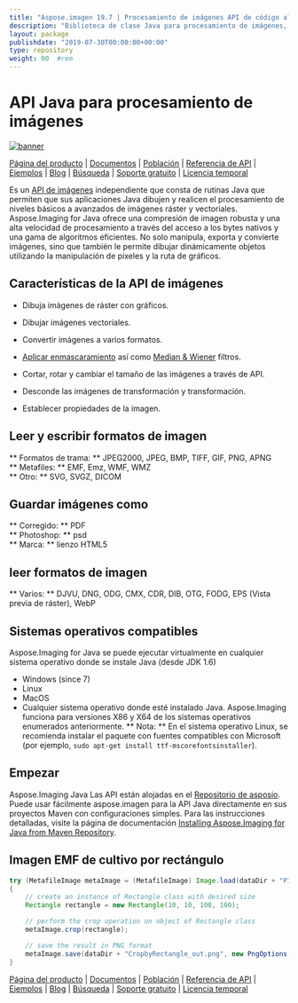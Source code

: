 ```yaml
---
title: "Aspose.imagen 19.7 | Procesamiento de imágenes API de código alto Java" 
description: "Biblioteca de clase Java para procesamiento de imágenes, manipulación y conversión. Admite enmascarar, filtros, deskew, transformación de matriz, formas, ditaje y vectores." 
layout: package
publishdate: "2019-07-30T00:00:00+00:00"
type: repository
weight: 00	#rem
---
```


# API Java para procesamiento de imágenes
[![banner](/res_repo/img/compress/aspose_imaging-for-java-banner.png)](./)

[Página del producto](https://products.aspose.com/imaging/java) | [Documentos](https://docs.aspose.com/imaging/java/) | [Población](https://products.aspose.app/imaging/family) | [Referencia de API](https://apireference.aspose.com/imaging/java) | [Ejemplos](https://github.com/aspose-imaging/Aspose.Imaging-for-Java) | [Blog](https://blog.aspose.com/category/imaging/) | [Búsqueda](https://search.aspose.com/) | [Soporte gratuito](https://forum.aspose.com/c/imaging) | [Licencia temporal](https://purchase.aspose.com/temporary-license)

Es un [API de imágenes](https://products.aspose.com/imaging/java) independiente que consta de rutinas Java que permiten que sus aplicaciones Java dibujen y realicen el procesamiento de niveles básicos a avanzados de imágenes ráster y vectoriales.
Aspose.Imaging for Java ofrece una compresión de imagen robusta y una alta velocidad de procesamiento a través del acceso a los bytes nativos y una gama de algoritmos eficientes. No solo manipula, exporta y convierte imágenes, sino que también le permite dibujar dinámicamente objetos utilizando la manipulación de píxeles y la ruta de gráficos.

## Características de la API de imágenes
- Dibuja imágenes de ráster con gráficos.
- Dibujar imágenes vectoriales.
- Convertir imágenes a varios formatos.

- [Aplicar enmascaramiento](https://docs.aspose.com/imaging/java/applying-masking-to-images/) así como [Median & Wiener](https://docs.aspose.com/imaging/java/applying-median-and-wiener-filters/) filtros.
- Cortar, rotar y cambiar el tamaño de las imágenes a través de API.
- Desconde las imágenes de transformación y transformación.
- Establecer propiedades de la imagen.

## Leer y escribir formatos de imagen
** Formatos de trama: ** JPEG2000, JPEG, BMP, TIFF, GIF, PNG, APNG \
** Metafiles: ** EMF, Emz, WMF, WMZ \
** Otro: ** SVG, SVGZ, DICOM

## Guardar imágenes como
** Corregido: ** PDF \
** Photoshop: ** psd \
** Marca: ** lienzo HTML5

## leer formatos de imagen
** Varios: ** DJVU, DNG, ODG, CMX, CDR, DIB, OTG, FODG, EPS (Vista previa de ráster), WebP

## Sistemas operativos compatibles
Aspose.Imaging for Java se puede ejecutar virtualmente en cualquier sistema operativo donde se instale Java (desde JDK 1.6)
- Windows (since 7)
- Linux
- MacOS
- Cualquier sistema operativo donde esté instalado Java.
Aspose.Imaging funciona para versiones X86 y X64 de los sistemas operativos enumerados anteriormente.
** Nota: ** En el sistema operativo Linux, se recomienda instalar el paquete con fuentes compatibles con Microsoft (por ejemplo, `sudo apt-get install ttf-mscorefontsinstaller`).

## Empezar

Aspose.Imaging Java Las API están alojadas en el [Repositorio de asposio](https://releases.aspose.com/imaging/java/). Puede usar fácilmente aspose.imagen para la API Java directamente en sus proyectos Maven con configuraciones simples. Para las instrucciones detalladas, visite la página de documentación [Installing Aspose.Imaging for Java from Maven Repository](https://docs.aspose.com/imaging/java/installation/).

## Imagen EMF de cultivo por rectángulo

```java
try (MetafileImage metaImage = (MetafileImage) Image.load(dataDir + "Picture1.emf"))
{
	// create an instance of Rectangle class with desired size
	Rectangle rectangle = new Rectangle(10, 10, 100, 100);

	// perform the crop operation on object of Rectangle class
	metaImage.crop(rectangle);

	// save the result in PNG format
	metaImage.save(dataDir + "CropbyRectangle_out.png", new PngOptions());
}
```

[Página del producto](https://products.aspose.com/imaging/java) | [Documentos](https://docs.aspose.com/imaging/java/) | [Población](https://products.aspose.app/imaging/family) | [Referencia de API](https://apireference.aspose.com/imaging/java) | [Ejemplos](https://github.com/aspose-imaging/Aspose.Imaging-for-Java) | [Blog](https://blog.aspose.com/category/imaging/) | [Búsqueda](https://search.aspose.com/) | [Soporte gratuito](https://forum.aspose.com/c/imaging) | [Licencia temporal](https://purchase.aspose.com/temporary-license)
